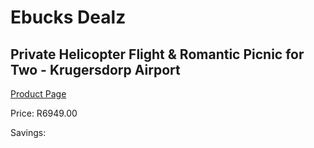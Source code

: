 
# Ebucks Dealz
## Private Helicopter Flight & Romantic Picnic for Two - Krugersdorp Airport
[Product Page](https://www.ebucks.com/web/shop/productSelected.do?prodId=1133013834&catId=322194367)

Price: R6949.00

Savings: 


	